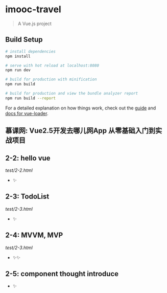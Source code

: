 # imooc-travel

> A Vue.js project

## Build Setup

``` bash
# install dependencies
npm install

# serve with hot reload at localhost:8080
npm run dev

# build for production with minification
npm run build

# build for production and view the bundle analyzer report
npm run build --report
```

For a detailed explanation on how things work, check out the [guide](http://vuejs-templates.github.io/webpack/) and [docs for vue-loader](http://vuejs.github.io/vue-loader).


## 慕课网: Vue2.5开发去哪儿网App 从零基础入门到实战项目


## 2-2: hello vue
*test/2-2.html*
- ✨


## 2-3: TodoList
*test/2-3.html*
- ✨


## 2-4: MVVM, MVP
*test/2-3.html*
- ✨✨


## 2-5: component thought introduce
- ✨
